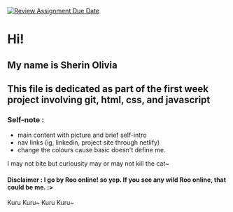 [![Review Assignment Due Date](https://classroom.github.com/assets/deadline-readme-button-24ddc0f5d75046c5622901739e7c5dd533143b0c8e959d652212380cedb1ea36.svg)](https://classroom.github.com/a/l9v8sNrv)

# Hi!
## My name is Sherin Olivia 
## This file is dedicated as part of the first week project involving git, html, css, and javascript

### Self-note : 
- main content with picture and brief self-intro 
- nav links (ig, linkedin, project site through netlify)
- change the colours cause basic doesn't define me.

I may not bite but curiousity may or may not kill the cat~

#### Disclaimer : I go by Roo online! so yep. If you see any wild Roo online, that could be me. :>


Kuru Kuru~ Kuru Kuru~